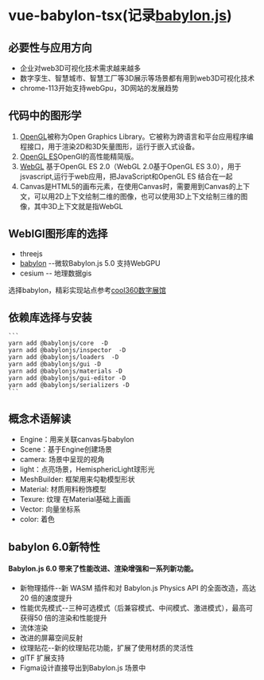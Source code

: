 # vue-babylon-tsx(记录[babylon.js](https://www.babylonjs.com/))

## 必要性与应用方向
- 企业对web3D可视化技术需求越来越多
- 数字孪生、智慧城市、智慧工厂等3D展示等场景都有用到web3D可视化技术
- chrome-113开始支持webGpu，3D网站的发展趋势

## 代码中的图形学
1. [OpenGL](https://www.opengl.org/)被称为Open Graphics Library。它被称为跨语言和平台应用程序编程接口，用于渲染2D和3D矢量图形，运行于嵌入式设备。
2. [OpenGL ES](https://www.khronos.org/opengles/)OpenGl的高性能精简版。
3. [WebGL](https://developer.mozilla.org) 基于OpenGL ES 2.0（WebGL 2.0基于OpenGL ES 3.0），用于jsvascript,运行于web应用，把JavaScript和OpenGL ES 结合在一起
4. Canvas是HTML5的画布元素，在使用Canvas时，需要用到Canvas的上下文，可以用2D上下文绘制二维的图像，也可以使用3D上下文绘制三维的图像，其中3D上下文就是指WebGL

## WeblGl图形库的选择
- threejs
- [babylon](https://www.babylonjs.com/) --微软Babylon.js 5.0 支持WebGPU
- cesium -- 地理数据gis

选择babylon，精彩实现站点参考[cool360数字展馆](https://webvr.walkclass.com/#/)

## 依赖库选择与安装
    ```
    yarn add @babylonjs/core  -D
    yarn add @babylonjs/inspector  -D
    yarn add @babylonjs/loaders  -D
    yarn add @babylonjs/gui -D
    yarn add @babylonjs/materials -D
    yarn add @babylonjs/gui-editor -D
    yarn add @babylonjs/serializers -D
    ```
## 概念术语解读

- Engine：用来关联canvas与babylon
- Scene：基于Engine创建场景
- camera: 场景中呈现的视角
- light：点亮场景，HemisphericLight球形光
- MeshBuilder: 框架用来勾勒模型形状
- Material: 材质用料粉饰模型
- Texure: 纹理 在Material基础上画画
- Vector: 向量坐标系
- color: 着色

## babylon 6.0新特性
#### Babylon.js 6.0 带来了性能改进、渲染增强和一系列新功能。
- 新物理插件--新 WASM 插件和对 Babylon.js Physics API 的全面改造，高达 20 倍的速度提升
- 性能优先模式--三种可选模式（后兼容模式、中间模式、激进模式），最高可获得50 倍的渲染和性能提升
- 流体渲染
- 改进的屏幕空间反射
- 纹理贴花--新的纹理贴花功能，扩展了使用材质的灵活性
- glTF 扩展支持
- Figma设计直接导出到Babylon.js 场景中